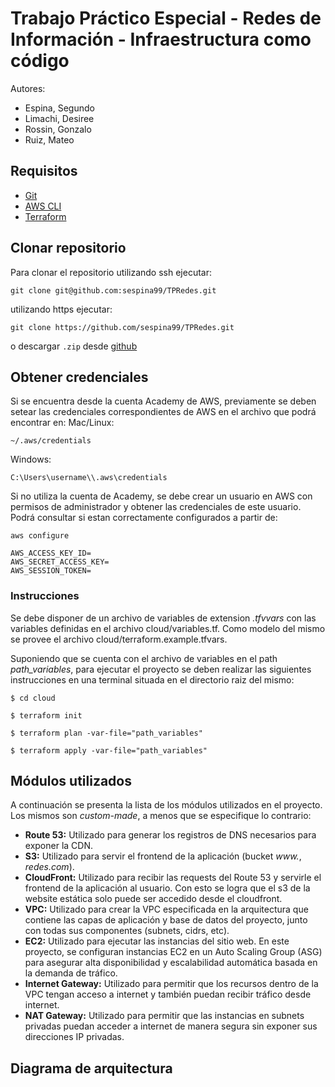 # Trabajo Práctico Especial - Redes de Información - Infraestructura como código

Autores:

- Espina, Segundo
- Limachi, Desiree
- Rossin, Gonzalo
- Ruiz, Mateo

## Requisitos

- [Git](https://git-scm.com/book/en/v2/Getting-Started-Installing-Git)
- [AWS CLI](https://docs.aws.amazon.com/cli/latest/userguide/getting-started-install.html)
- [Terraform](https://www.terraform.io/downloads.html)

## Clonar repositorio

Para clonar el repositorio
utilizando ssh ejecutar:

```
git clone git@github.com:sespina99/TPRedes.git
```

utilizando https ejecutar:

```
git clone https://github.com/sespina99/TPRedes.git
```

o descargar `.zip` desde [github](https://github.com/sespina99/TPRedes)


## Obtener credenciales

Si se encuentra desde la cuenta Academy de AWS, previamente se deben setear las credenciales correspondientes de AWS en el archivo que podrá encontrar en:
Mac/Linux:
```
~/.aws/credentials
```
Windows:
```
C:\Users\username\\.aws\credentials
```

Si no utiliza la cuenta de Academy, se debe crear un usuario en AWS con permisos de administrador y obtener las credenciales de este usuario. Podrá consultar si estan correctamente configurados a partir de:
```
aws configure
```
```
AWS_ACCESS_KEY_ID=
AWS_SECRET_ACCESS_KEY=
AWS_SESSION_TOKEN= 
```

### Instrucciones

Se debe disponer de un archivo de variables de extension <i>.tfvvars</i> con las variables definidas en el archivo cloud/variables.tf. Como modelo del mismo se provee el archivo cloud/terraform.example.tfvars.

Suponiendo que se cuenta con el archivo de variables en el path <i>path_variables</i>, para ejecutar el proyecto se deben realizar las siguientes instrucciones en una terminal situada en el directorio raiz del mismo:

```
$ cd cloud

$ terraform init

$ terraform plan -var-file="path_variables"

$ terraform apply -var-file="path_variables"
```


## Módulos utilizados

A continuación se presenta la lista de los módulos utilizados en el proyecto. Los mismos son <i>custom-made</i>, a menos que se especifique lo contrario:

- <b>Route 53:</b> Utilizado para generar los registros de DNS necesarios para exponer la CDN.
- <b>S3:</b> Utilizado para servir el frontend de la aplicación (bucket <i>www.</i>, <i>redes.com</i>).
- <b>CloudFront:</b> Utilizado para recibir las requests del Route 53 y servirle el frontend de la aplicación al usuario. Con esto se logra que el s3 de la website estática solo puede ser accedido desde el cloudfront.
- <b>VPC:</b> Utilizado para crear la VPC especificada en la arquitectura que contiene las capas de aplicación y base de datos del proyecto, junto con todas sus componentes (subnets, cidrs, etc).
- <b>EC2:</b> Utilizado para ejecutar las instancias del sitio web. En este proyecto, se configuran instancias EC2 en un Auto Scaling Group (ASG) para asegurar alta disponibilidad y escalabilidad automática basada en la demanda de tráfico.
- <b>Internet Gateway:</b> Utilizado para permitir que los recursos dentro de la VPC tengan acceso a internet y también puedan recibir tráfico desde internet. 
- <b>NAT Gateway:</b> Utilizado para permitir que las instancias en subnets privadas puedan acceder a internet de manera segura sin exponer sus direcciones IP privadas. 


## Diagrama de arquitectura